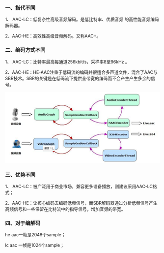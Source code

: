 ### 一、指代不同

1、 AAC-LC：低复杂性高级音频解码。是低比特率、优质音频 的高性能音频编码解码器。

2、AAC-HE：高效性高级音频解码。又称AAC+。



### 二、编码方式不同

1、 AAC-LC：比特率最高每通道256kbit/s，采样率8至96kHz 。

2、AAC-HE：HE-AAC注重于低码流的编码并很适合多声道文件，混合了AAC与SBR技术。SBR的关键是在低码流下提供全带宽的编码而不会产生产生多余的信号。

![image-20220312113651309](.asserts/image-20220312113651309.png)



### 三、优势不同

1、 AAC-LC：被广泛用于商业市场，兼容更多设备播放，则建议采用AAC-LC格式；

2、AAC-HE：让核心编码去编码低频信号，而SBR解码器通过分析低频信号产生高频信号和一些保留在比特流中的指导信号，增加音频的带宽。



### 四、对于编解码

he aac一帧是2048个sample；

lc aac 一帧是1024个sample；

